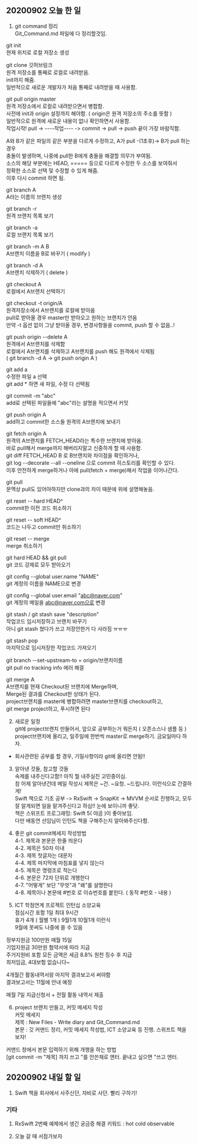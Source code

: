 ## 20200902 오늘 한 일
1. git command 정리  
Git_Command.md 파일에 다 정리할것임.  

git init  
현재 위치로 로컬 저장소 생성  

git clone 깃허브링크  
원격 저장소를 통째로 로컬로 내려받음.  
init까지 해줌.  
일반적으로 새로운 개발자가 처음 통째로 내려받을 때 사용함.  

git pull origin master  
원격 저장소에서 로컬로 내려받으면서 병합함.  
사전에 init과 origin 설정까지 해야함. ( origin은 원격 저장소의 주소를 뜻함 )  
일반적으로 원격에 새로운 내용이 없나 확인하면서 사용함.  
작업시작! pull -> ----작업---- -> commit -> pull -> push 끝이 가장 바람직함.  

A와 B가 같은 파일의 같은 부분을 다르게 수정하고, A가 pull -(1초후)-> B가 pull 하는 경우  
충돌이 발생하며, 나중에 pull한 B에게 충돌을 해결할 의무가 부여됨.  
소스의 해당 부분에는 HEAD, ===== 등으로 다르게 수정한 두 소스를 보여줘서  
정확한 소스로 선택 및 수정할 수 있게 해줌.  
이후 다시 commit 하면 됨.  

git branch A  
A라는 이름의 브랜치 생성  

git branch -r  
원격 브랜치 목록 보기  

git branch -a  
로컬 브랜치 목록 보기  

git branch -m A B  
A브랜치 이름을 B로 바꾸기 ( modify )  

git branch -d A  
A브랜치 삭제하기 ( delete )  

git checkout A  
로컬에서 A브랜치 선택하기  

git checkout -t origin/A  
원격저장소에서 A브랜치를 로컬에 받아옴  
pull로 받아올 경우 master만 받아오고 원하는 브랜치가 안옴  
만약 -t 옵션 없이 그냥 받아올 경우, 변경사항들을 commit, push 할 수 없음..!  

git push origin --delete A  
원격에서 A브랜치를 삭제함  
로컬에서 A브랜치를 삭제하고 A브랜치를 push 해도 원격에서 삭제됨  
( git branch -d A -> git push origin A )  

git add a  
수정한 파일 a 선택  
git add * 하면 새 파일, 수정 다 선택됨  

git commit -m "abc"  
add로 선택된 파일들에 "abc"라는 설명을 적으면서 커밋  

git push origin A  
add하고 commit한 소스들 원격의 A브랜치에 보내기  

git fetch origin A  
원격의 A브랜치를 FETCH_HEAD라는 특수한 브랜치에 받아옴.  
바로 pull해서 merge까지 해버리지말고 신중하게 할 때 사용함.  
git diff FETCH_HEAD B 로 B브랜치와 차이점을 확인하거나,  
git log --decorate --all --oneline 으로 commit 히스토리를 확인할 수 있다.  
이후 안전하게 merge하거나 아에 pull(fetch + merge)해서 작업을 이어나간다.  

git pull  
문맥상 pull도 있어야하지만 clone과의 차이 때문에 위에 설명해놓음.  

git reset -- hard HEAD^  
commit한 이전 코드 취소하기  

git reset -- soft HEAD^  
코드는 나두고 commit만 취소하기  

git reset -- merge  
merge 취소하기  

git hard HEAD && git pull  
git 코드 강제로 모두 받아오기  

git config --global user.name "NAME"  
git 계정의 이름을 NAME으로 변경  

git config --global user.email "abc@naver.com"  
git 계정의 메일을 abc@naver.com으로 변경  

git stash / git stash save "description"  
작업코드 임시저장하고 브랜치 바꾸기  
아니 git stash 쳤다가 쓰고 저장안한거 다 사라짐 ㅠㅠㅠ  

git stash pop  
마지막으로 임시저장한 작업코드 가져오기  

git branch --set-upstream-to = origin/브랜치이름  
git pull no tracking info 에러 해결  

git merge A  
A브랜치를 현재 Checkout된 브랜치에 Merge하며,  
Merge된 결과를 Checkout한 상태가 된다.  
project브랜치를 master에 병합하려면 master브랜치를 checkout하고,  
git merge project하고, 푸시하면 된다  


2. 새로운 일정  
git에 project브랜치 만들어서, 앞으로 공부하는거 뭐든지 ( 오픈소스나 샘플 등 )  
project브랜치에 올리고, 일주일에 한번씩 master로 merge하기. 금요일마다 하자.  
* 회사관련된 공부를 할 경우, 기밀사항이라 git에 올리면 안됨!!  


3. 알아낸 것들, 참고할 것들  
숙제를 내주신다고함!! 아직 뭘 내주실진 고민중이심.  
참 어제 알아낸건데 메일 작성시 제목은 ~건. ~요청. ~드립니다. 이런식으로 간결하게!  
Swift 책으로 기초 공부 -> RxSwift -> SnapKit -> MVVM 순서로 진행하고, 모두 잘 알게되면 일을 맡겨주신다고 하심!! 눈에 보이니까 좋닷.  
책은 스위프트 프로그래밍: Swift 5( 야곰 )이 좋아보임.  
다만 배동연 선임님이 인턴도 책을 구해주는지 알아봐주신다함.  


4. 좋은 git commit메세지 작성방법  
4-1. 제목과 본문은 한줄 띄운다  
4-2. 제목은 50자 이내  
4-3. 제목 첫글자는 대문자  
4-4. 제목 마지막에 마침표를 넣지 않는다  
4-5. 제목은 명령조로 적는다  
4-6. 본문은 72자 단위로 개행한다  
4-7. "어떻게" 보단 "무엇"과 "왜"를 설명한다  
4-8. 제목이나 본문에 #번호 로 이슈번호를 붙힌다. ( 동작 #번호 - 내용 )  


5. ICT 학점연계 프로젝트 인턴십 소양교육  
점심시간 포함 1일 최대 9시간  
휴가 4개 ( 월별 1개 ) 9월1개 10월1개 이런식  
9월에 못써도 나중에 쓸 수 있음  

정부지원금 100만원 매월 15일  
기업지원금 30만원 협약서에 따라 지급  
주거지원비 포함 모든 금액은 세금 8.8% 원천 징수 후 지급  
최저임금, 4대보험 없습니다~  

4개월간 활동내역서랑 마지막 결과보고서 써야함  
결과보고서는 11월에 안내 예정  

매월 7일 지급신청서 + 전월 활동 내역서 제출  

6. project 브랜치 만들고, 커밋 메세지 작성  
커밋 메세지  
제목 : New Files - Write diary and Git_Command.md  
본문 : 깃 커맨드 정리, 커밋 메세지 작성법, ICT 소양교육 등 진행. 스위프트 책을 보자!  

커맨드 창에서 본문 입력하기 위해 개행을 하는 방법  
[git commit -m "제목] 까지 쓰고 "를 안쓴채로 엔터. 끝내고 싶으면 "쓰고 엔터. 

## 20200902 내일 할 일
1. Swift 책을 회사에서 사주신던, 자비로 사던. 빨리 구하기!  


### 기타
1. RxSwift 2번째 예제에서 생긴 궁금증 해결 키워드 : hot cold observable  

2. 오늘 갈 때 서점가보자  
